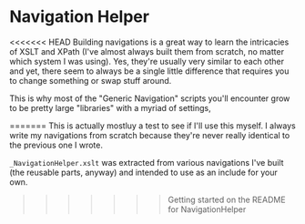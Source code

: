 # Navigation Helper

<<<<<<< HEAD
Building navigations is a great way to learn the intricacies of XSLT and XPath (I've almost always built them from
scratch, no matter which system I was using). Yes, they're usually very similar to each other and yet, there seem to
always be a single little difference that requires you to change something or swap stuff around.

This is why most of the "Generic Navigation" scripts you'll encounter grow to be pretty large "libraries" with a myriad of settings,

    
=======
This is actually mostluy a test to see if I'll use this myself. I always write my navigations from scratch because they're never
really identical to the previous one I wrote.

`_NavigationHelper.xslt` was extracted from various navigations I've built (the reusable parts, anyway) and intended to use as an include for your own. 
>>>>>>> Getting started on the README for NavigationHelper
